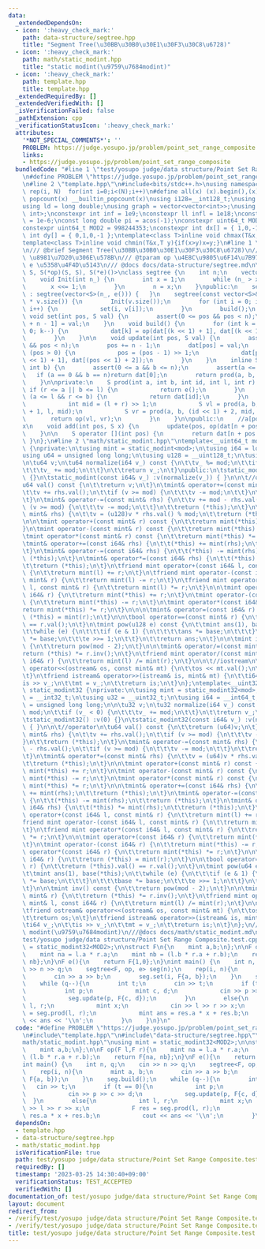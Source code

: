 ```yaml
---
data:
  _extendedDependsOn:
  - icon: ':heavy_check_mark:'
    path: data-structure/segtree.hpp
    title: "Segment Tree(\u30BB\u30B0\u30E1\u30F3\u30C8\u6728)"
  - icon: ':heavy_check_mark:'
    path: math/static_modint.hpp
    title: "static modint(\u9759\u7684modint)"
  - icon: ':heavy_check_mark:'
    path: template.hpp
    title: template.hpp
  _extendedRequiredBy: []
  _extendedVerifiedWith: []
  _isVerificationFailed: false
  _pathExtension: cpp
  _verificationStatusIcon: ':heavy_check_mark:'
  attributes:
    '*NOT_SPECIAL_COMMENTS*': ''
    PROBLEM: https://judge.yosupo.jp/problem/point_set_range_composite
    links:
    - https://judge.yosupo.jp/problem/point_set_range_composite
  bundledCode: "#line 1 \"test/yosupo judge/data structure/Point Set Range Composite.test.cpp\"\
    \n#define PROBLEM \"https://judge.yosupo.jp/problem/point_set_range_composite\"\
    \n#line 2 \"template.hpp\"\n#include<bits/stdc++.h>\nusing namespace std;\n#define\
    \ rep(i, N)  for(int i=0;i<(N);i++)\n#define all(x) (x).begin(),(x).end()\n#define\
    \ popcount(x) __builtin_popcount(x)\nusing i128=__int128_t;\nusing ll = long long;\n\
    using ld = long double;\nusing graph = vector<vector<int>>;\nusing P = pair<int,\
    \ int>;\nconstexpr int inf = 1e9;\nconstexpr ll infl = 1e18;\nconstexpr ld eps\
    \ = 1e-6;\nconst long double pi = acos(-1);\nconstexpr uint64_t MOD = 1e9 + 7;\n\
    constexpr uint64_t MOD2 = 998244353;\nconstexpr int dx[] = { 1,0,-1,0 };\nconstexpr\
    \ int dy[] = { 0,1,0,-1 };\ntemplate<class T>inline void chmax(T&x,T y){if(x<y)x=y;}\n\
    template<class T>inline void chmin(T&x,T y){if(x>y)x=y;}\n#line 1 \"data-structure/segtree.hpp\"\
    \n/// @brief Segment Tree(\u30BB\u30B0\u30E1\u30F3\u30C8\u6728)\n/// @tparam S\
    \ \u8981\u7D20\u306E\u578B\n/// @tparam op \u4E8C\u9805\u6F14\u7B97\n/// @tparam\
    \ e \u5358\u4F4D\u5143\n/// @docs docs/data-structure/segtree.md\n\ntemplate<class\
    \ S, S(*op)(S, S), S(*e)()>\nclass segtree {\n    int n;\n    vector<S> dat;\n\
    \    void Init(int n_) {\n        int x = 1;\n        while (n_ > x) {\n     \
    \       x <<= 1;\n        }\n        n = x;\n    }\npublic:\n    segtree(int n_)\
    \ : segtree(vector<S>(n_, e())) {   }\n    segtree(const vector<S>& v) :dat(4\
    \ * v.size()) {\n        Init(v.size());\n        for (int i = 0; i < v.size();\
    \ i++) {\n            set(i, v[i]);\n        }\n        build();\n    }\n    inline\
    \ void set(int pos, S val) {\n        assert(0 <= pos && pos < n);\n        dat[pos\
    \ + n - 1] = val;\n    }\n    void build() {\n        for (int k = n - 2; k >=\
    \ 0; k--) {\n            dat[k] = op(dat[(k << 1) + 1], dat[(k << 1) + 2]);\n\
    \        }\n    }\n\n    void update(int pos, S val) {\n        assert(0 <= pos\
    \ && pos < n);\n        pos += n - 1;\n        dat[pos] = val;\n        while\
    \ (pos > 0) {\n            pos = (pos - 1) >> 1;\n            dat[pos] = op(dat[(pos\
    \ << 1) + 1], dat[(pos << 1) + 2]);\n        }\n    }\n    inline S prod(int a,\
    \ int b) {\n        assert(0 <= a && b <= n);\n        assert(a <= b);\n     \
    \   if (a == 0 && b == n)return dat[0];\n        return prod(a, b, 0, 0, n);\n\
    \    }\n\nprivate:\n    S prod(int a, int b, int id, int l, int r) {\n       \
    \ if (r <= a || b <= l) {\n            return e();\n        }\n        else if\
    \ (a <= l && r <= b) {\n            return dat[id];\n        }\n        else {\n\
    \            int mid = (l + r) >> 1;\n            S vl = prod(a, b, (id << 1)\
    \ + 1, l, mid);\n            S vr = prod(a, b, (id << 1) + 2, mid, r);\n     \
    \       return op(vl, vr);\n        }\n    }\n\npublic:\n    //a[pos] <- a[pos]\u30FB\
    x\n    void add(int pos, S x) {\n        update(pos, op(dat[n + pos - 1], x));\n\
    \    }\n\n    S operator [](int pos) {\n        return dat[n + pos - 1];\n   \
    \ }\n};\n#line 2 \"math/static_modint.hpp\"\ntemplate<__uint64_t mod>\nclass static_modint\
    \ {\nprivate:\n\tusing mint = static_modint<mod>;\n\tusing i64 = long long;\n\t\
    using u64 = unsigned long long;\n\tusing u128 = __uint128_t;\n\tusing i128 = __int128_t;\n\
    \n\tu64 v;\n\tu64 normalize(i64 v_) const {\n\t\tv_ %= mod;\n\t\tif (v_ < 0) {\n\
    \t\t\tv_ += mod;\n\t\t}\n\t\treturn v_;\n\t}\npublic:\n\tstatic_modint() :v(0)\
    \ {}\n\tstatic_modint(const i64& v_) :v(normalize(v_)) { }\n\n\t//operator\n\t\
    u64 val() const {\n\t\treturn v;\n\t}\n\tmint& operator+=(const mint& rhs) {\n\
    \t\tv += rhs.val();\n\t\tif (v >= mod) {\n\t\t\tv -= mod;\n\t\t}\n\t\treturn (*this);\n\
    \t}\n\tmint& operator-=(const mint& rhs) {\n\t\tv += mod - rhs.val();\n\t\tif\
    \ (v >= mod) {\n\t\t\tv -= mod;\n\t\t}\n\t\treturn (*this);\n\t}\n\tmint& operator*=(const\
    \ mint& rhs) {\n\t\tv = (u128)v * rhs.val() % mod;\n\t\treturn (*this);\n\t}\n\
    \n\n\tmint operator+(const mint& r) const {\n\t\treturn mint(*this) += r;\n\t\
    }\n\tmint operator-(const mint& r) const {\n\t\treturn mint(*this) -= r;\n\t}\n\
    \tmint operator*(const mint& r) const {\n\t\treturn mint(*this) *= r;\n\t}\n\n\
    \tmint& operator+=(const i64& rhs) {\n\t\t(*this) += mint(rhs);\n\t\treturn (*this);\n\
    \t}\n\tmint& operator-=(const i64& rhs) {\n\t\t(*this) -= mint(rhs);\n\t\treturn\
    \ (*this);\n\t}\n\tmint& operator*=(const i64& rhs) {\n\t\t(*this) *= mint(rhs);\n\
    \t\treturn (*this);\n\t}\n\tfriend mint operator+(const i64& l, const mint& r)\
    \ {\n\t\treturn mint(l) += r;\n\t}\n\tfriend mint operator-(const i64& l, const\
    \ mint& r) {\n\t\treturn mint(l) -= r;\n\t}\n\tfriend mint operator*(const i64&\
    \ l, const mint& r) {\n\t\treturn mint(l) *= r;\n\t}\n\n\tmint operator+(const\
    \ i64& r) {\n\t\treturn mint(*this) += r;\n\t}\n\tmint operator-(const i64& r)\
    \ {\n\t\treturn mint(*this) -= r;\n\t}\n\tmint operator*(const i64& r) {\n\t\t\
    return mint(*this) *= r;\n\t}\n\n\n\tmint& operator=(const i64& r) {\n\t\treturn\
    \ (*this) = mint(r);\n\t}\n\n\tbool operator==(const mint& r) {\n\t\treturn (*this).val()\
    \ == r.val();\n\t}\n\tmint pow(u128 e) const {\n\t\tmint ans(1), base(*this);\n\
    \t\twhile (e) {\n\t\t\tif (e & 1) {\n\t\t\t\tans *= base;\n\t\t\t}\n\t\t\tbase\
    \ *= base;\n\t\t\te >>= 1;\n\t\t}\n\t\treturn ans;\n\t}\n\n\tmint inv() const\
    \ {\n\t\treturn pow(mod - 2);\n\t}\n\n\tmint& operator/=(const mint& r) {\n\t\t\
    return (*this) *= r.inv();\n\t}\n\tfriend mint operator/(const mint& l, const\
    \ i64& r) {\n\t\treturn mint(l) /= mint(r);\n\t}\n\n\t//iostream\n\tfriend ostream&\
    \ operator<<(ostream& os, const mint& mt) {\n\t\tos << mt.val();\n\t\treturn os;\n\
    \t}\n\tfriend istream& operator>>(istream& is, mint& mt) {\n\t\ti64 v_;\n\t\t\
    is >> v_;\n\t\tmt = v_;\n\t\treturn is;\n\t}\n};\ntemplate<__uint32_t mod>\nclass\
    \ static_modint32 {\nprivate:\n\tusing mint = static_modint32<mod>;\n\tusing i32\
    \ = __int32_t;\n\tusing u32 = __uint32_t;\n\tusing i64 = __int64_t;\n\tusing u64\
    \ = unsigned long long;\n\n\tu32 v;\n\tu32 normalize(i64 v_) const {\n\t\tv_ %=\
    \ mod;\n\t\tif (v_ < 0) {\n\t\t\tv_ += mod;\n\t\t}\n\t\treturn v_;\n\t}\npublic:\n\
    \tstatic_modint32() :v(0) {}\n\tstatic_modint32(const i64& v_) :v(normalize(v_))\
    \ { }\n\n\t//operator\n\tu64 val() const {\n\t\treturn (u64)v;\n\t}\n\tmint& operator+=(const\
    \ mint& rhs) {\n\t\tv += rhs.val();\n\t\tif (v >= mod) {\n\t\t\tv -= mod;\n\t\t\
    }\n\t\treturn (*this);\n\t}\n\tmint& operator-=(const mint& rhs) {\n\t\tv += mod\
    \ - rhs.val();\n\t\tif (v >= mod) {\n\t\t\tv -= mod;\n\t\t}\n\t\treturn (*this);\n\
    \t}\n\tmint& operator*=(const mint& rhs) {\n\t\tv = (u64)v * rhs.val() % mod;\n\
    \t\treturn (*this);\n\t}\n\n\tmint operator+(const mint& r) const {\n\t\treturn\
    \ mint(*this) += r;\n\t}\n\tmint operator-(const mint& r) const {\n\t\treturn\
    \ mint(*this) -= r;\n\t}\n\tmint operator*(const mint& r) const {\n\t\treturn\
    \ mint(*this) *= r;\n\t}\n\n\tmint& operator+=(const i64& rhs) {\n\t\t(*this)\
    \ += mint(rhs);\n\t\treturn (*this);\n\t}\n\tmint& operator-=(const i64& rhs)\
    \ {\n\t\t(*this) -= mint(rhs);\n\t\treturn (*this);\n\t}\n\tmint& operator*=(const\
    \ i64& rhs) {\n\t\t(*this) *= mint(rhs);\n\t\treturn (*this);\n\t}\n\tfriend mint\
    \ operator+(const i64& l, const mint& r) {\n\t\treturn mint(l) += r;\n\t}\n\t\
    friend mint operator-(const i64& l, const mint& r) {\n\t\treturn mint(l) -= r;\n\
    \t}\n\tfriend mint operator*(const i64& l, const mint& r) {\n\t\treturn mint(l)\
    \ *= r;\n\t}\n\n\tmint operator+(const i64& r) {\n\t\treturn mint(*this) += r;\n\
    \t}\n\tmint operator-(const i64& r) {\n\t\treturn mint(*this) -= r;\n\t}\n\tmint\
    \ operator*(const i64& r) {\n\t\treturn mint(*this) *= r;\n\t}\n\n\n\tmint& operator=(const\
    \ i64& r) {\n\t\treturn (*this) = mint(r);\n\t}\n\n\tbool operator==(const mint&\
    \ r) {\n\t\treturn (*this).val() == r.val();\n\t}\n\tmint pow(u64 e) const {\n\
    \t\tmint ans(1), base(*this);\n\t\twhile (e) {\n\t\t\tif (e & 1) {\n\t\t\t\tans\
    \ *= base;\n\t\t\t}\n\t\t\tbase *= base;\n\t\t\te >>= 1;\n\t\t}\n\t\treturn ans;\n\
    \t}\n\n\tmint inv() const {\n\t\treturn pow(mod - 2);\n\t}\n\n\tmint& operator/=(const\
    \ mint& r) {\n\t\treturn (*this) *= r.inv();\n\t}\n\tfriend mint operator/(const\
    \ mint& l, const i64& r) {\n\t\treturn mint(l) /= mint(r);\n\t}\n\n\t//iostream\n\
    \tfriend ostream& operator<<(ostream& os, const mint& mt) {\n\t\tos << mt.val();\n\
    \t\treturn os;\n\t}\n\tfriend istream& operator>>(istream& is, mint& mt) {\n\t\
    \ti64 v_;\n\t\tis >> v_;\n\t\tmt = v_;\n\t\treturn is;\n\t}\n};\n///@brief static\
    \ modint(\u9759\u7684modint)\n///@docs docs/math/static_modint.md\n#line 5 \"\
    test/yosupo judge/data structure/Point Set Range Composite.test.cpp\"\nusing mint\
    \ = static_modint32<MOD2>;\n\nstruct F\n{\n    mint a,b;\n};\n\nF op(F l,F r){\n\
    \    mint na = l.a * r.a;\n    mint nb = (l.b * r.a + r.b);\n    return F{na,\
    \ nb};\n}\nF e(){\n    return F{1,0};\n}\nint main() {\n    int n, q;\n    cin\
    \ >> n >> q;\n    segtree<F, op, e> seg(n);\n    rep(i, n){\n        mint a, b;\n\
    \        cin >> a >> b;\n        seg.set(i, F{a, b});\n    }\n    seg.build();\n\
    \    while (q--){\n        int t;\n        cin >> t;\n        if (t == 0){\n \
    \           int p;\n            mint c, d;\n            cin >> p >> c >> d;\n\
    \            seg.update(p, F{c, d});\n        }\n        else{\n            int\
    \ l, r;\n            mint x;\n            cin >> l >> r >> x;\n            F res\
    \ = seg.prod(l, r);\n            mint ans = res.a * x + res.b;\n            cout\
    \ << ans << '\\n';\n        }\n    }\n}\n"
  code: "#define PROBLEM \"https://judge.yosupo.jp/problem/point_set_range_composite\"\
    \n#include\"template.hpp\"\n#include\"data-structure/segtree.hpp\"\n#include\"\
    math/static_modint.hpp\"\nusing mint = static_modint32<MOD2>;\n\nstruct F\n{\n\
    \    mint a,b;\n};\n\nF op(F l,F r){\n    mint na = l.a * r.a;\n    mint nb =\
    \ (l.b * r.a + r.b);\n    return F{na, nb};\n}\nF e(){\n    return F{1,0};\n}\n\
    int main() {\n    int n, q;\n    cin >> n >> q;\n    segtree<F, op, e> seg(n);\n\
    \    rep(i, n){\n        mint a, b;\n        cin >> a >> b;\n        seg.set(i,\
    \ F{a, b});\n    }\n    seg.build();\n    while (q--){\n        int t;\n     \
    \   cin >> t;\n        if (t == 0){\n            int p;\n            mint c, d;\n\
    \            cin >> p >> c >> d;\n            seg.update(p, F{c, d});\n      \
    \  }\n        else{\n            int l, r;\n            mint x;\n            cin\
    \ >> l >> r >> x;\n            F res = seg.prod(l, r);\n            mint ans =\
    \ res.a * x + res.b;\n            cout << ans << '\\n';\n        }\n    }\n}"
  dependsOn:
  - template.hpp
  - data-structure/segtree.hpp
  - math/static_modint.hpp
  isVerificationFile: true
  path: test/yosupo judge/data structure/Point Set Range Composite.test.cpp
  requiredBy: []
  timestamp: '2023-03-25 14:30:40+09:00'
  verificationStatus: TEST_ACCEPTED
  verifiedWith: []
documentation_of: test/yosupo judge/data structure/Point Set Range Composite.test.cpp
layout: document
redirect_from:
- /verify/test/yosupo judge/data structure/Point Set Range Composite.test.cpp
- /verify/test/yosupo judge/data structure/Point Set Range Composite.test.cpp.html
title: test/yosupo judge/data structure/Point Set Range Composite.test.cpp
---
```

